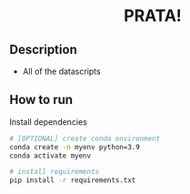 <div align="center">

# PRATA!

</div>

## Description

- All of the datascripts

## How to run

Install dependencies

```bash
# [OPTIONAL] create conda environment
conda create -n myenv python=3.9
conda activate myenv

# install requirements
pip install -r requirements.txt
```
